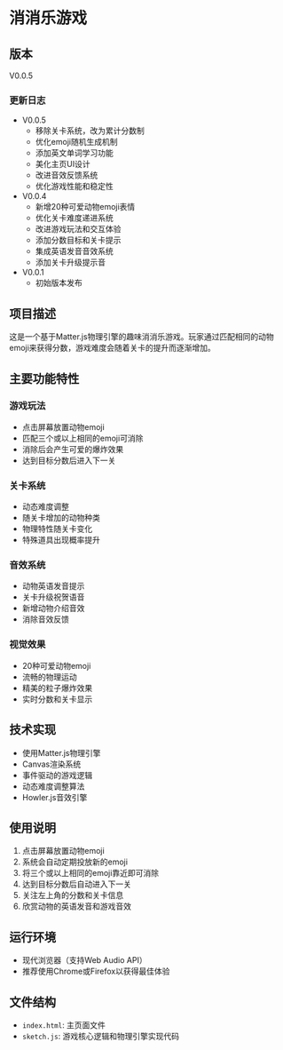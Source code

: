 # 消消乐游戏

## 版本
V0.0.5

### 更新日志
- V0.0.5
  - 移除关卡系统，改为累计分数制
  - 优化emoji随机生成机制
  - 添加英文单词学习功能
  - 美化主页UI设计
  - 改进音效反馈系统
  - 优化游戏性能和稳定性
- V0.0.4
  - 新增20种可爱动物emoji表情
  - 优化关卡难度递进系统
  - 改进游戏玩法和交互体验
  - 添加分数目标和关卡提示
  - 集成英语发音音效系统
  - 添加关卡升级提示音
- V0.0.1
  - 初始版本发布

## 项目描述
这是一个基于Matter.js物理引擎的趣味消消乐游戏。玩家通过匹配相同的动物emoji来获得分数，游戏难度会随着关卡的提升而逐渐增加。

## 主要功能特性

### 游戏玩法
- 点击屏幕放置动物emoji
- 匹配三个或以上相同的emoji可消除
- 消除后会产生可爱的爆炸效果
- 达到目标分数后进入下一关

### 关卡系统
- 动态难度调整
- 随关卡增加的动物种类
- 物理特性随关卡变化
- 特殊道具出现概率提升

### 音效系统
- 动物英语发音提示
- 关卡升级祝贺语音
- 新增动物介绍音效
- 消除音效反馈

### 视觉效果
- 20种可爱动物emoji
- 流畅的物理运动
- 精美的粒子爆炸效果
- 实时分数和关卡显示

## 技术实现
- 使用Matter.js物理引擎
- Canvas渲染系统
- 事件驱动的游戏逻辑
- 动态难度调整算法
- Howler.js音效引擎

## 使用说明
1. 点击屏幕放置动物emoji
2. 系统会自动定期投放新的emoji
3. 将三个或以上相同的emoji靠近即可消除
4. 达到目标分数后自动进入下一关
5. 关注左上角的分数和关卡信息
6. 欣赏动物的英语发音和游戏音效

## 运行环境
- 现代浏览器（支持Web Audio API）
- 推荐使用Chrome或Firefox以获得最佳体验

## 文件结构
- `index.html`: 主页面文件
- `sketch.js`: 游戏核心逻辑和物理引擎实现代码
